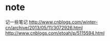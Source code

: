 # note
记一些笔记
http://www.cnblogs.com/winter-cn/archive/2013/05/11/3072926.html
http://www.cnblogs.com/etoah/p/5115594.html
